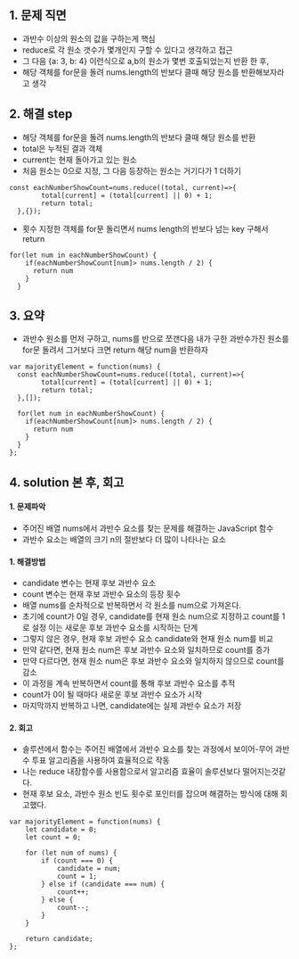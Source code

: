 ​​​​
## 1. 문제 직면
- 과반수 이상의 원소의 값을 구하는게 핵심
- reduce로 각 원소 갯수가 몇개인지 구할 수 있다고 생각하고 접근
- 그 다음 {a: 3, b: 4} 이런식으로 a,b의 원소가 몇번 호출되었는지  반환 한 후,
- 해당 객체를 for문을 돌려 nums.length의 반보다 클때 해당 원소를 반환해보자라고 생각

## 2. 해결 step
- 해당 객체를 for문을 돌려 nums.length의 반보다 클때 해당 원소를 반환
- total은 누적된 결과 객체
- current는 현재 돌아가고 있는 원소
- 처음 원소는 0으로 지정, 그 다음 등장하는 원소는 거기다가 1 더하기
```
const eachNumberShowCount=nums.reduce((total, current)=>{
        total[current] = (total[current] || 0) + 1;
        return total;
  },{});
```
- 횟수 지정한 객체를 for문 돌리면서 nums length의 반보다 넘는 key 구해서 return
```
for(let num in eachNumberShowCount) {
    if(eachNumberShowCount[num]> nums.length / 2) {
      return num
    }
  }
```

## 3. 요약
- 과반수 원소를 먼저 구하고, nums를 반으로 쪼갠다음 내가 구한 과반수가진 원소를 for문 돌려서 그거보다 크면 return 해당 num을 반환하자

```
var majorityElement = function(nums) {
  const eachNumberShowCount=nums.reduce((total, current)=>{
        total[current] = (total[current] || 0) + 1;
        return total;
  },[]);

  for(let num in eachNumberShowCount) {
    if(eachNumberShowCount[num]> nums.length / 2) {
      return num
    }
  }
};
```

## 4. solution 본 후, 회고
#### 1. 문제파악
- 주어진 배열 nums에서 과반수 요소를 찾는 문제를 해결하는 JavaScript 함수
- 과반수 요소는 배열의 크기 n의 절반보다 더 많이 나타나는 요소
#### 1. 해결방법
- candidate 변수는 현재 후보 과반수 요소
- count 변수는 현재 후보 과반수 요소의 등장 횟수
- 배열 nums를 순차적으로 반복하면서 각 원소를 num으로 가져온다.
- 초기에 count가 0일 경우, candidate를 현재 원소 num으로 지정하고 count를 1로 설정
  이는 새로운 후보 과반수 요소를 시작하는 단계
- 그렇지 않은 경우, 현재 후보 과반수 요소 candidate와 현재 원소 num를 비교
- 만약 같다면, 현재 원소 num은 후보 과반수 요소와 일치하므로 count를 증가
- 만약 다르다면, 현재 원소 num은 후보 과반수 요소와 일치하지 않으므로 count를 감소
- 이 과정을 계속 반복하면서 count를 통해 후보 과반수 요소를 추적
- count가 0이 될 때마다 새로운 후보 과반수 요소가 시작
- 마지막까지 반복하고 나면, candidate에는 실제 과반수 요소가 저장

#### 2. 회고
- 솔루션에서 함수는 주어진 배열에서 과반수 요소를 찾는 과정에서 보이어-무어 과반수 투표 알고리즘을 사용하여 효율적으로 작동
- 나는 reduce 내장함수를 사용함으로서 알고리즘 효율이 솔루션보다 떨어지는것같다.
- 현재 후보 요소, 과반수 원소 빈도 횟수로 포인터를 잡으며 해결하는 방식에 대해 회고했다.

```
var majorityElement = function(nums) {
    let candidate = 0;
    let count = 0;
    
    for (let num of nums) {
        if (count === 0) {
            candidate = num;
            count = 1;
        } else if (candidate === num) {
            count++;
        } else {
            count--;
        }
    }
    
    return candidate;
};
